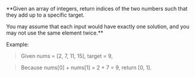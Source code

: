 
**Given an array of integers, return indices of the two numbers such that they add up to a specific target.

You may assume that each input would have exactly one solution, and you may not use the same element twice.**

Example:
> Given nums = [2, 7, 11, 15], target = 9,

> Because nums[0] + nums[1] = 2 + 7 = 9,
> return [0, 1].
